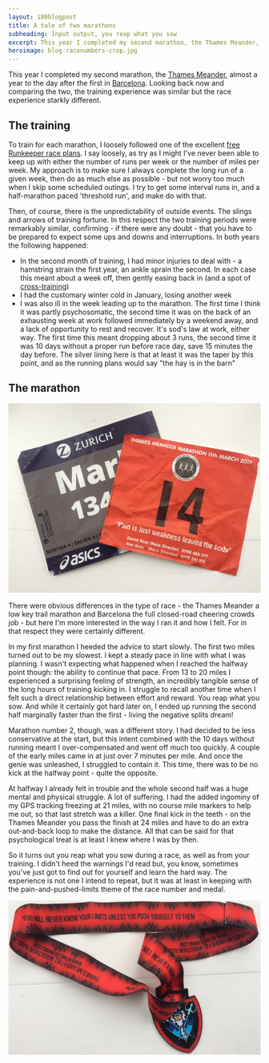 ```yaml
---
layout: 180blogpost
title: A tale of two marathons
subheading: Input output, you reap what you sow
excerpt: This year I completed my second marathon, the Thames Meander, almost a year to the day after the first in Barcelona. Looking back now and comparing the two, the training experience was similar but the race experience starkly different
heroimage: blog-racenumbers-crop.jpg
---
```



<p>This year I completed my second marathon, the <a href="">Thames Meander</a>, almost a year to the day after the first in <a href="">Barcelona</a>. Looking back now and comparing the two, the training experience was similar but the race experience starkly different.</p>


<h2 class="section-heading">The training</h2>

<p>To train for each marathon, I loosely followed one of the excellent <a href="">free Runkeeper race plans</a>. I say loosely, as try as I might I've never been able to keep up with either the number of runs per week or the number of miles per week. My approach is to make sure I always complete the long run of a given week, then do as much else as possible - but not worry too much when I skip some scheduled outings. I try to get some interval runs in, and a half-marathon paced 'threshold run', and make do with that.</p>

<p>Then, of course, there is the unpredictability of outside events. The slings and arrows of training fortune. In this respect the two training periods were remarkably similar, confirming - if there were any doubt -  that you have to be prepared to expect some ups and downs and interruptions. In both years the following happened:</p>

 * In the second month of training, I had minor injuries to deal with - a hamstring strain the first year, an ankle sprain the second. In each case this meant about a week off, then gently easing back in (and a spot of <a href="">cross-training</a>)
 * I had the customary winter cold in January, losing another week
 * I was also ill in the week leading up to the marathon. The first time I think it was partly psychosomatic, the second time it was on the back of an exhausting week at work followed immediately by a weekend away, and a lack of opportunity to rest and recover. It's sod's law at work, either way. The first time this meant dropping about 3 runs, the second time it was 10 days without a proper run before race day, save 15 minutes the day before. The silver lining here is that at least it was the taper by this point, and as the running plans would say "the hay is in the barn" 




<h2 class="section-heading">The marathon</h2>

<img class="img-responsive" src="/img/blog-racenumbers2-800w.jpg" alt="Race numbers">

<p>There were obvious differences in the type of race - the Thames Meander a low key trail marathon and Barcelona the full closed-road cheering crowds job - but here I'm more interested in the way I ran it and how I felt. For in that respect they were certainly different.</p>

<p>In my first marathon I heeded the advice to start slowly. The first two miles turned out to be my slowest. I kept a steady pace in line with what I was planning. I wasn't expecting what happened when I reached the halfway point though: the ability to continue that pace. From 13 to 20 miles I experienced a surprising feeling of strength, an incredibly tangible sense of the long hours of training kicking in. I struggle to recall another time when I felt such a direct relationship between effort and reward. You reap what you sow. And while it certainly got hard later on, I ended up running the second half marginally faster than the first - living the negative splits dream!</p>

<p>Marathon number 2, though, was a different story. I had decided to be less conservative at the start, but this intent combined with the 10 days without running meant I over-compensated and went off much too quickly. A couple of the early miles came in at just over 7 minutes per mile. And once the genie was unleashed, I struggled to contain it. This time, there was to be no kick at the halfway point - quite the opposite. </p>

<p>At halfway I already felt in trouble and the whole second half was a huge mental and physical struggle. A lot of suffering. I had the added ingominy of my GPS tracking freezing at 21 miles, with no course mile markers to help me out, so that last stretch was a killer. One final kick in the teeth - on the Thames Meander you pass the finish at 24 miles and have to do an extra out-and-back loop to make the distance. All that can be said for that psychological treat is at least I knew where I was by then.</p>

<p> So it turns out you reap what you sow during a race, as well as from your training. I didn't heed the warnings I'd read but, you know, sometimes you've just got to find out for yourself and learn the hard way. The experience is not one I intend to repeat, but it was at least in keeping with the pain-and-pushed-limits theme of the race number and medal.</p>

<img class="img-responsive" src="/img/bog-medal1-800w.jpg" alt="Thames Meander medal">





